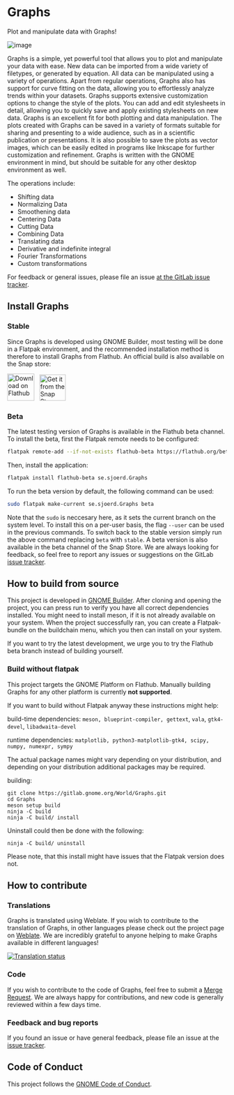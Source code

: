 # Graphs
Plot and manipulate data with Graphs!

![image](https://gitlab.gnome.org/World/Graphs/-/raw/main/data/screenshots/sin_cos.png?ref_type=heads)


Graphs is a simple, yet powerful tool that allows you to plot and manipulate your data with ease. New data can be imported from a wide variety of filetypes, or generated by equation. All data can be manipulated using a variety of operations.
Apart from regular operations, Graphs also has support for curve fitting on the data, allowing you to effortlessly analyze trends within your datasets.
Graphs supports extensive customization options to change the style of the plots. You can add and edit stylesheets in detail, allowing you to quickly save and apply existing stylesheets on new data. 
Graphs is an excellent fit for both plotting and data manipulation. The plots created with Graphs can be saved in a variety of formats suitable for sharing and presenting to a wide audience, such as in a scientific publication or presentations.
It is also possible to save the plots as vector images, which can be easily edited in programs like Inkscape for further customization and refinement. Graphs is written with the GNOME environment in mind, but should be suitable for any other desktop environment as well.

The operations include:
  - Shifting data
  - Normalizing Data
  - Smoothening data
  - Centering Data
  - Cutting Data
  - Combining Data
  - Translating data
  - Derivative and indefinite integral
  - Fourier Transformations
  - Custom transformations
 
For feedback or general issues, please file an issue [at the GitLab issue tracker](https://gitlab.gnome.org/World/Graphs/-/issues).

## Install Graphs

### Stable
Since Graphs is developed using GNOME Builder, most testing will be done in a Flatpak environment, and the recommended installation method is therefore to install Graphs from Flathub. 
An official build is also available on the Snap store:

<p>
<a href="https://flathub.org/apps/details/se.sjoerd.Graphs"><img height="62" alt="Download on Flathub" src="https://flathub.org/assets/badges/flathub-badge-en.svg"/></a>&nbsp;&nbsp;
<a href="https://snapcraft.io/graphs"><img height="60" alt="Get it from the Snap Store" src="https://snapcraft.io/static/images/badges/en/snap-store-black.svg"/></a>
</p> 

### Beta
The latest testing version of Graphs is available in the Flathub beta channel. To install the beta, first the Flatpak remote needs to be configured:

```sh
flatpak remote-add --if-not-exists flathub-beta https://flathub.org/beta-repo/flathub-beta.flatpakrepo
```

Then, install the application:

```sh
flatpak install flathub-beta se.sjoerd.Graphs
```
To run the beta version by default, the following command can be used:

```sh
sudo flatpak make-current se.sjoerd.Graphs beta
```
Note that the `sudo` is neccesary here, as it sets the current branch on the system level. To install this on a per-user basis, the flag `--user` can be used in the  previous commands. 
To switch back to the stable version simply run the above command replacing `beta` with `stable`. A beta version is also available in the beta channel of the Snap Store.
We are always looking for feedback, so feel free to report any issues or suggestions on the GitLab [issue tracker](https://gitlab.gnome.org/World/Graphs/-/issues).



## How to build from source
This project is developed in [GNOME Builder](https://developer.gnome.org/documentation/introduction/builder.html). After cloning and opening the project, you can press run to verify you have all correct dependencies installed.
You might need to install meson, if it is not already available on your system.
When the project successfully ran, you can create a Flatpak-bundle on the buildchain menu, which you then can install on your system.

If you want to try the latest development, we urge you to try the Flathub beta branch instead of building yourself.

### Build without flatpak
This project targets the GNOME Platform on Flathub. Manually building Graphs for any other platform is currently **not supported**.

If you want to build without Flatpak anyway these instructions might help:

build-time dependencies: `meson, blueprint-compiler, gettext`, `vala`, `gtk4-devel`, `libadwaita-devel`

runtime dependencies: `matplotlib, python3-matplotlib-gtk4, scipy, numpy, numexpr, sympy`

The actual package names might vary depending on your distribution, and depending on your distribution additional packages may be required.

building:
```
git clone https://gitlab.gnome.org/World/Graphs.git
cd Graphs
meson setup build
ninja -C build
ninja -C build/ install
```
Uninstall could then be done with the following:
```
ninja -C build/ uninstall
```

Please note, that this install might have issues that the Flatpak version does not.

## How to contribute
### Translations


Graphs is translated using Weblate.
If you wish to contribute to the translation of Graphs, in other languages please check out the project page on [Weblate](https://hosted.weblate.org/engage/graphs/).
We are incredibly grateful to anyone helping to make Graphs available in different languages!

<a href="https://hosted.weblate.org/engage/graphs/">
<img src="https://hosted.weblate.org/widget/graphs/multi-auto.svg" alt="Translation status" />
</a>

### Code 

If you wish to contribute to the code of Graphs, feel free to submit a [Merge Request](https://gitlab.gnome.org/World/Graphs/-/merge_requests). 
We are always happy for contributions, and new code is generally reviewed within a few days time.

### Feedback and bug reports

If you found an issue or have general feedback, please file an issue at the [issue tracker](https://gitlab.gnome.org/World/Graphs/-/issues).


## Code of Conduct
This project follows the [GNOME Code of Conduct](https://wiki.gnome.org/Foundation/CodeOfConduct).
